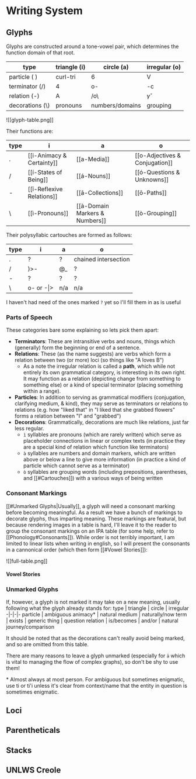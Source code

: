 # Writing System
## Glyphs
Glyphs are constructed around a tone-vowel pair, which determines the function domain of that root.

type | triangle (i) | circle (a) | irregular (o) 
-|-|-|-
particle ( )| curl-tri | 6 | V 
terminator (/) | 4 | o- | -c
relation (-) | A | /o\ | $\gamma$ˇ 
decorations (\\) | pronouns | numbers/domains | grouping

![[glyph-table.png]]

Their functions are:

type | i | a | o
-|-|-|-
. | [[i-Animacy & Certainty]] | [[a-Media]] | [[o-Adjectives & Conjugation]]
/ | [[í-States of Being]] | [[á-Nouns]] | [[ó-Questions & Unknowns]]
\- | [[ī-Reflexive Relations]] | [[ā-Collections]] | [[ō-Paths]]
\\ | [[ì-Pronouns]] | [[à-Domain Markers & Numbers]] | [[ò-Grouping]]

Their polysyllabic cartouches are formed as follows:

type | i | a | o
-|-|-|-
. | ? | ? | chained intersection
/ | )>- | @\_ | ?
\- | ? | ? | ?
\\ | o- or -\|> | n/a | n/a
I haven't had need of the ones marked `?` yet so I'll fill them in as is useful

### Parts of Speech
These categories bare some explaining so lets pick them apart:
- **Terminators**: These are intransitive verbs and nouns, things which (generally) form the beginning or end of a sentence.
- **Relations**: These (as the name suggests) are verbs which form a relation between two (or more) loci (so things like "A loves B")
	- As a note the irregular relation is called a **path**, which while not entirely its own grammatical category, is interesting in its own right. It may function as a relation (depicting change from something to something else) or a kind of special terminator (placing something within a range).
- **Particles**: In addition to serving as grammatical modifiers (conjugation, clarifying medium, & kind), they may serve as terminators or relations to relations (e.g. how "liked that" in "I liked that she grabbed flowers" forms a relation between "I" and "grabbed")
- **Decorations**: Grammatically, decorations are much like relations, just far less regular.
	- `ì` syllables are pronouns (which are rarely written) which serve as placeholder connections in linear or complex texts (in practice they are a special kind of relation which function like terminators)
	- `à` syllables are numbers and domain markers, which are written above or below a line to give more information (in practice a kind of particle which cannot serve as a terminator)
	- `ò` syllables are grouping words (including prepositions, parentheses, and [[#Cartouches]]) with a various ways of being written
### Consonant Markings
[[#Unmarked Glyphs|Usually]], a glyph will need a consonant marking before becoming meaningful. As a result we have a bunch of markings to decorate glyphs, thus imparting meaning. These markings are featural, but because rendering images in a table is hard, I'll leave it to the reader to group the consonant markings on an IPA table (for some help, refer to [[Phonology#Consonants]]).
While order is not terribly important, I am limited to linear lists when writing in english, so I will present the consonants in a cannonical order (which then form [[#Vowel Stories]]):

![[full-table.png]]
#### Vowel Stories


### Unmarked Glyphs
If, however, a glyph is not marked it may take on a new meaning, usually following what the glyph already stands for:
type | triangle | circle | irregular
-|-|-|-
particle | ambiguous animacy\* | natural medium | naturally/now
term | exists | generic thing | question
relation | is/becomes | and/or | natural journey/comparison

It should be noted that as the decorations can't really avoid being marked, and so are omitted from this table.

There are many reasons to leave a glyph unmarked (especially for `ā` which is vital to managing the flow of complex graphs), so don't be shy to use them!

\* Almost always at most person. For ambiguous but sometimes enigmatic, use ti or ti'i unless it's clear from context/name that the entity in question is sometimes enigmatic.

## Loci
## Parentheticals

## Stacks
## UNLWS Creole
